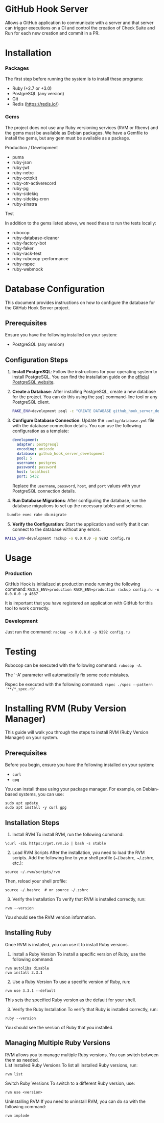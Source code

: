 # GitHub Hook Server
Allows a GitHub application to communicate with a server and 
that server can trigger executions on a CI and control the 
creation of Check Suite and Run for each new creation and 
commit in a PR.

# Installation

### Packages
The first step before running the system is to install these programs:

- Ruby (+2.7 or +3.0)
- PostgreSQL (any version)
- Git
- Redis (https://redis.io/)

### Gems
The project does not use any Ruby versioning services (RVM or Rbenv) and 
the gems must be available as Debian packages.
We have a Gemfile to install the gems, but any gem must be available as a package.

Production / Development
- puma
- ruby-json
- ruby-jwt
- ruby-netrc
- ruby-octokit
- ruby-otr-activerecord
- ruby-pg
- ruby-sidekiq
- ruby-sidekiq-cron
- ruby-sinatra

Test

In addition to the gems listed above, we need these to run the tests locally:

- rubocop
- ruby-database-cleaner
- ruby-factory-bot
- ruby-faker
- ruby-rack-test
- ruby-rubocop-performance
- ruby-rspec
- ruby-webmock

# Database Configuration

This document provides instructions on how to configure the database for the GitHub Hook Server project.

## Prerequisites

Ensure you have the following installed on your system:
- PostgreSQL (any version)

## Configuration Steps

1. **Install PostgreSQL**:
   Follow the instructions for your operating system to install PostgreSQL. You can find the installation guide on the [official PostgreSQL website](https://www.postgresql.org/download/).

2. **Create a Database**:
   After installing PostgreSQL, create a new database for the project. You can do this using the `psql` command-line tool or any PostgreSQL client.

   ```bash
   RAKE_ENV=development psql -c "CREATE DATABASE github_hook_server_development;"
   ```
3. **Configure Database Connection**:
    Update the `config/database.yml` file with the database connection details. You can use the following configuration as a template:
    
    ```yaml
    development:
      adapter: postgresql
      encoding: unicode
      database: github_hook_server_development
      pool: 5
      username: postgres
      password: password
      host: localhost
      port: 5432
    ```
    
    Replace the `username`, `password`, `host`, and `port` values with your PostgreSQL connection details.

4. **Run Database Migrations**:
After configuring the database, run the database migrations to set up the necessary tables and schema.  
 ```bash
  bundle exec rake db:migrate
 ```

5. **Verify the Configuration**:
   Start the application and verify that it can connect to the database without any errors.
```bash
RAILS_ENV=development rackup -o 0.0.0.0 -p 9292 config.ru
```

# Usage

### Production

GitHub Hook is initialized at production mode running the following command:
`RAILS_ENV=production RACK_ENV=production rackup config.ru -o 0.0.0.0 -p 4667`

It is important that you have registered an application with GitHub for this tool to work correctly.

### Development

Just run the command: `rackup -o 0.0.0.0 -p 9292 config.ru`

# Testing

Rubocop can be executed with the following command: `rubocop -A`.

The '-A' parameter will automatically fix some code mistakes.

Rspec be executed with the following command: `rspec ./spec --pattern '**/*_spec.rb'`

# Installing RVM (Ruby Version Manager)

This guide will walk you through the steps to install RVM (Ruby Version Manager) on your system.

## Prerequisites

Before you begin, ensure you have the following installed on your system:
- `curl`
- `gpg`

You can install these using your package manager. For example, on Debian-based systems, you can use:

```shell
sudo apt update
sudo apt install -y curl gpg
```

## Installation Steps

1. Install RVM
   To install RVM, run the following command:

```shell
\curl -sSL https://get.rvm.io | bash -s stable
```

2. Load RVM Scripts
   After the installation, you need to load the RVM scripts. Add the following line to your shell profile (~/.bashrc, ~/.zshrc, etc.):

```shell
source ~/.rvm/scripts/rvm
```
Then, reload your shell profile:
```shell
source ~/.bashrc  # or source ~/.zshrc
```

3. Verify the Installation
   To verify that RVM is installed correctly, run:

```shell
rvm --version
```

You should see the RVM version information.  

## Installing Ruby
Once RVM is installed, you can use it to install Ruby versions.
1. Install a Ruby Version
   To install a specific version of Ruby, use the following command:

```shell
rvm autolibs disable
rvm install 3.3.1
```

2. Use a Ruby Version
   To use a specific version of Ruby, run:

```shell
rvm use 3.3.1 --default
```
This sets the specified Ruby version as the default for your shell.

3. Verify the Ruby Installation
   To verify that Ruby is installed correctly, run:

```shell 
ruby --version
```   
You should see the version of Ruby that you installed.

## Managing Multiple Ruby Versions
RVM allows you to manage multiple Ruby versions. You can switch between them as needed.  
List Installed Ruby Versions
To list all installed Ruby versions, run:

```shell
rvm list
```

Switch Ruby Versions
To switch to a different Ruby version, use:

```shell 
rvm use <version>
```

Uninstalling RVM
If you need to uninstall RVM, you can do so with the following command:

```shell
rvm implode
```
